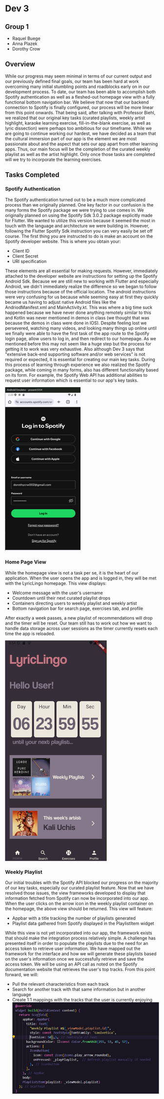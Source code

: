# Dev 3
## Group 1
- Raquel Buege
- Anna Plazek
- Dorothy Crow

## Overview
While our progress may seem minimal in terms of our current output and our previously defined final goals, our team has been hard at work overcoming many initial stumbling points and roadblocks early on in our development process. To date, our team has been able to accomplish both Spotify authentication as well as a fleshed-out homepage view with a fully functional bottom navigation bar.
We believe that now that our backend connection to Spotify is finally configured, our process will be more linear from this point onwards. That being said, after talking with Professor Biehl, we realized that our original key tasks (curated playlists, weekly artist highlight, karaoke learning exercise, fill-in-the-blank exercise, as well as lyric dissection) were perhaps too ambitious for our timeframe.
While we are going to continue working our hardest, we have decided as a team that the cultural immersion part of our app is the element we are most passionate about and the aspect that sets our app apart from other learning apps. Thus, our main focus will be the completion of the curated weekly playlist as well as the artist highlight. Only once those tasks are completed will we try to incorporate the learning exercises.

## Tasks Completed
### Spotify Authentication
The Spotify authentication turned out to be a much more complicated process than we originally planned. One key factor in our confusion is the many forms the Spotify package we were trying to use comes in. We originally planned on using the Spotify Sdk 3.0.2 package explicitly made for Flutter. We wanted to utilize this version because it seemed the most in touch with the language and architecture we were building in.
However, following the Flutter Spotify Sdk instruction you can very easily be set off course. The first thing you are instructed to do is make an account on the Spotify developer website. This is where you obtain your:

- Client ID
- Client Secret
- URI specification

These elements are all essential for making requests. However, immediately attached to the developer website are instructions for setting up the Spotify Android Sdk. Because we are still new to working with Flutter and especially Android, we didn't immediately realize the difference so we began to follow those instructions because of the official location.
The android instructions were very confusing for us because while seeming easy at first they quickly became us having to adjust native Android files like the AndriodManifest.xml and MainActivity.kt. This was where a big time suck happened because we have never done anything remotely similar to this and Kotlin was never mentioned in demos in class (we thought that was because the demos in class were done in IOS).
Despite feeling lost we persevered, watching many videos, and looking many things up online until we finally were able to have the first task of the app route to the Spotify login page, allow users to log in, and then redirect to our homepage. As we mentioned before this may not seem like a huge step but the process for getting it to work was very exhaustive.
Also although Dev 3 says that "extensive back-end supporting software and/or web services" is not required or expected, it is essential for creating our main key tasks. During this process of learning through experience we also realized the Spotify package, while coming in many forms, also has different functionality based on its form. For example, the Spotify Web API has additional abilities to request user information which is essential to our app's key tasks.

![Alt text](spotifyAuth.png)
### Home Page View
While the homepage view is not a task per se, it is the heart of our application. When the user opens the app and is logged in, they will be met with the LyricLingo homepage. This view displays:

- Welcome message with the user's username
- Countdown until their next curated playlist drops
- Containers directing users to weekly playlist and weekly artist
- Bottom navigation bar for search page, exercises tab, and profile

After exactly a week passes, a new playlist of recommendations will drop and the timer will be reset. Our team still has to work out how we want to handle data storage across user sessions as the timer currently resets each time the app is reloaded.

![Alt text](homepage.png)

### Weekly Playlist
Our initial troubles with the Spotify API blocked our progress on the majority of our key tasks, especially our curated playlist feature. Now that we have resolved those issues, the view frameworks developed to display that information fetched from Spotify can now be incorporated into our app.
When the user clicks on the arrow icon in the weekly playlist container on the homepage, the above view should be returned. This view will feature:

- Appbar with a title tracking the number of playlists generated
- Playlist data gathered from Spotify displayed in the PlaylistItem widget

While this view is not yet incorporated into our app, the framework exists that should make the integration process relatively simple. A challenge has presented itself in order to populate the playlists due to the need for an access token to retrieve user information.
We have mapped out the framework for the interface and how we will generate these playlists based on the user's information once we successfully retrieve and save the access token. We will be using an API call as noted on the Spotify documentation website that retrieves the user's top tracks. From this point forward, we will:

- Pull the relevant characteristics from each track
- Search for another track with that same information but in another language
- Create 1:1 mappings with the tracks that the user is currently enjoying
![Alt text](weeklyPlaylistCode.png)
